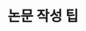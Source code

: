---
layout: page
title: 논문 작성 팁
parent: Academic Writing
nav_order: 3
has_children: true
child_nav_order: reversed
---